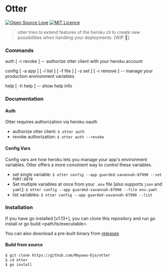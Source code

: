 # Otter
[![Open Source Love](https://badges.frapsoft.com/os/v3/open-source.png?v=103)](https://github.com/ellerbrock/open-source-badges/)
[![MIT Licence](https://badges.frapsoft.com/os/mit/mit.svg?v=103)](https://opensource.org/licenses/mit-license.php)

> otter tries to extend features of the heroku cli to create new possibilities when handling your deployments. [WIP :construction:]

### Commands
auth   [ -r revoke ]                                               -- authorize otter client with your heroku account

config [ -a app ] [ -l list ] [ -f file ] [ -s set ] [ -r remove ] -- manage your production environment variables

help   [ -h help ]                                                 -- show help info

### Documentation

#### Auth
Otter requires authorization via heroku oauth
- authorize otter client: `$ otter auth`
- revoke authorization: `$ otter auth --revoke`

#### Config Vars
Config vars are how heroku lets you manage your app's environment variables. Otter offers a more convinient way to control these variables.

- set single variable: `$ otter config --app guarded-savannah-87990 --set PORT:8870`
- Set multiple variables at once from your `.env` file [also supports `json` and `yaml`]: `$ otter config --app guarded-savannah-87990 --file env.yaml`
- list variables: `$ otter config --app guarded-savannah-87990 --list`

### Installation
If you have go installed [v1.13+], you can clone this repository and run go install or go build <path/to/executable>.

You can also download a pre-built binary from [releases](https://github.com/Mayowa-Ojo/otter/releases)
#### Build from source
```sh
$ git clone https://github.com/Mayowa-Ojo/otter
$ cd otter
$ go install 
```